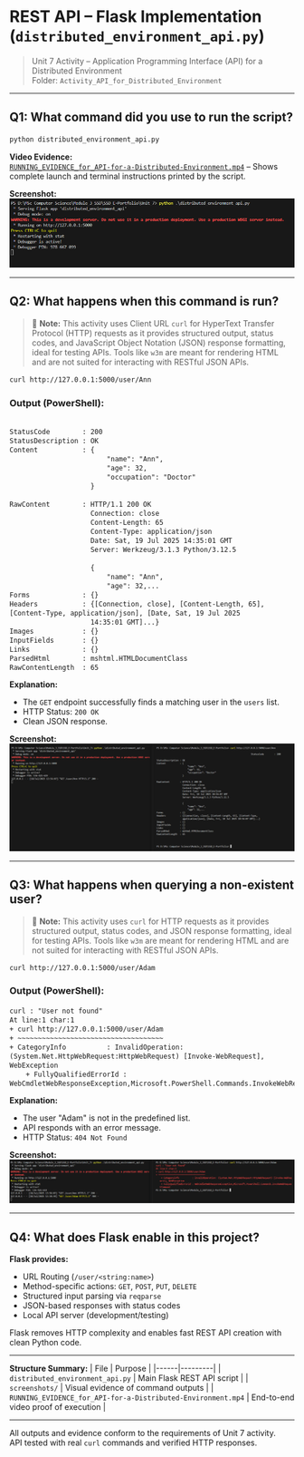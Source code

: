 
# REST API – Flask Implementation (`distributed_environment_api.py`)

> Unit 7 Activity – Application Programming Interface (API) for a Distributed Environment  
> Folder: `Activity_API_for_Distributed_Environment`

---

## Q1: What command did you use to run the script?

```bash
python distributed_environment_api.py
```

**Video Evidence:**  
[`RUNNING_EVIDENCE_for_API-for-a-Distributed-Environment.mp4`](./RUNNING_EVIDENCE_for_API-for-a-Distributed-Environment.mp4) – Shows complete launch and terminal instructions printed by the script.

**Screenshot:**  
![`screenshots/run-result_distributed_environment_api.png`](./screenshots/run-result_distributed_environment_api.png)

---

## Q2: What happens when this command is run?
> 📌 **Note:** This activity uses Client URL `curl` for HyperText Transfer Protocol (HTTP) requests as it provides structured output, status codes, and JavaScript Object Notation (JSON) response formatting, ideal for testing APIs. Tools like `w3m` are meant for rendering HTML and are not suited for interacting with RESTful JSON APIs.

```bash
curl http://127.0.0.1:5000/user/Ann
```

### Output (PowerShell):
```plaintext

StatusCode        : 200
StatusDescription : OK
Content           : {
                        "name": "Ann",
                        "age": 32,
                        "occupation": "Doctor"
                    }

RawContent        : HTTP/1.1 200 OK
                    Connection: close
                    Content-Length: 65
                    Content-Type: application/json
                    Date: Sat, 19 Jul 2025 14:35:01 GMT
                    Server: Werkzeug/3.1.3 Python/3.12.5

                    {
                        "name": "Ann",
                        "age": 32,...
Forms             : {}
Headers           : {[Connection, close], [Content-Length, 65], [Content-Type, application/json], [Date, Sat, 19 Jul 2025 
                    14:35:01 GMT]...}
Images            : {}
InputFields       : {}
Links             : {}
ParsedHtml        : mshtml.HTMLDocumentClass
RawContentLength  : 65
```

**Explanation:**  
- The `GET` endpoint successfully finds a matching user in the `users` list.
- HTTP Status: `200 OK`  
- Clean JSON response.

**Screenshot:**  
![`screenshots/api_get_user_Ann.png`](./screenshots/api_get_user_Ann.png)

---

## Q3: What happens when querying a non-existent user?
> 📌 **Note:** This activity uses `curl` for HTTP requests as it provides structured output, status codes, and JSON response formatting, ideal for testing APIs. Tools like `w3m` are meant for rendering HTML and are not suited for interacting with RESTful JSON APIs.

```bash
curl http://127.0.0.1:5000/user/Adam
```

### Output (PowerShell):
```plaintext
curl : "User not found"
At line:1 char:1                                                                                                                   + curl http://127.0.0.1:5000/user/Adam                                                                                             + ~~~~~~~~~~~~~~~~~~~~~~~~~~~~~~~~~~~~                                                                                                 + CategoryInfo          : InvalidOperation: (System.Net.HttpWebRequest:HttpWebRequest) [Invoke-WebRequest], WebException       
    + FullyQualifiedErrorId : WebCmdletWebResponseException,Microsoft.PowerShell.Commands.InvokeWebRequestCommand
```

**Explanation:**  
- The user "Adam" is not in the predefined list.
- API responds with an error message.
- HTTP Status: `404 Not Found`

**Screenshot:**  
![`screenshots/api_get_user_Adam.png`](./screenshots/api_get_user_Adam.png)

---

## Q4: What does Flask enable in this project?

**Flask provides:**
- URL Routing (`/user/<string:name>`)
- Method-specific actions: `GET`, `POST`, `PUT`, `DELETE`
- Structured input parsing via `reqparse`
- JSON-based responses with status codes
- Local API server (development/testing)

Flask removes HTTP complexity and enables fast REST API creation with clean Python code.

---

**Structure Summary:**
| File | Purpose |
|------|---------|
| `distributed_environment_api.py` | Main Flask REST API script |
| `screenshots/` | Visual evidence of command outputs |
| `RUNNING_EVIDENCE_for_API-for-a-Distributed-Environment.mp4` | End-to-end video proof of execution |

---

All outputs and evidence conform to the requirements of Unit 7 activity.  
API tested with real `curl` commands and verified HTTP responses.
